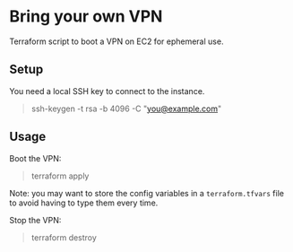 # Bring your own VPN

Terraform script to boot a VPN on EC2 for ephemeral use.

## Setup

You need a local SSH key to connect to the instance.

> ssh-keygen -t rsa -b 4096 -C "you@example.com"

## Usage

Boot the VPN:

> terraform apply

Note: you may want to store the config variables in a `terraform.tfvars` file
to avoid having to type them every time.

Stop the VPN:

> terraform destroy
